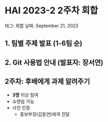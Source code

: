 # HAI 2023-2 2주차 회합

태그: 회합
날짜: September 21, 2023

## 1. 팀별 주제 발표 (1-6팀 순)

## 2. Git 사용법 안내 (발표자: 장서연)

## 2주차: 후배에게 과제 알려주기

- **3명** 이상 참여
- 쇼맨쉽 가능
- 사진 인증
    - 홍보부장(김동연)에게 전달